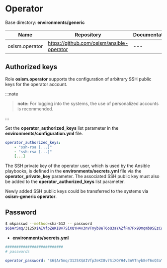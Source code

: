 # Operator

Base directory: **environments/generic**

**Name**        |**Repository**                              |**Documentation**
----------------|--------------------------------------------|------------------
osism.operator  |<https://github.com/osism/ansible-operator> |---

## Authorized keys

Role **osism.operator** supports the configuration of arbitrary SSH public keys for the operator account.

:::note

>**note:** For logging into the systems, the use of personalized accounts is recommended.

:::

Set the **operator_authorized_keys** list parameter in the **environments/configuration.yml** file.

```yaml
operator_authorized_keys:
    - "ssh-rsa [...]"
    - "ssh-rsa [...]"
    [...]
```

The SSH private key of the operator user, which is used by the Ansible playbooks, is defined in the **environments/secrets.yml**
file via the **operator_private_key** parameter. The associated SSH public key must also be added to the
**operator_authorized_keys** list parameter.

Newly added SSH public keys could be transferred to the systems via **osism-generic operator**.

## Password

```sh
$ mkpasswd --method=sha-512 -- password
$6$Ar5mq/3125X$AIVfpZeKI8v7SiXQYH4v3nVTnyb8eT6oQ3aYAZfFm7Fx9Dmqmb9SEzCwiIuCGowgqdNGORcZq3dH9ILDFiF7U0
```

* **environments/secrets.yml**

```yaml
##########################
# passwords

operator_password: "$6$Ar5mq/3125X$AIVfpZeKI8v7SiXQYH4v3nVTnyb8eT6oQ3aYAZfFm7Fx9Dmqmb9SEzCwiIuCGowgqdNGORcZq3dH9ILDFiF7U0"
```
